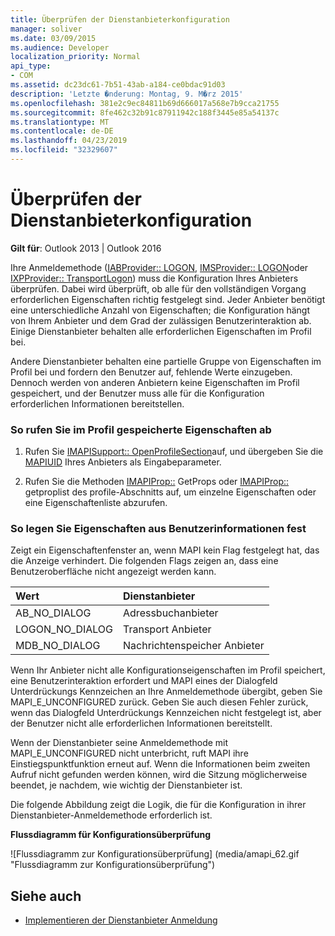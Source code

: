 ```yaml
---
title: Überprüfen der Dienstanbieterkonfiguration
manager: soliver
ms.date: 03/09/2015
ms.audience: Developer
localization_priority: Normal
api_type:
- COM
ms.assetid: dc23dc61-7b51-43ab-a184-ce0bdac91d03
description: 'Letzte �nderung: Montag, 9. M�rz 2015'
ms.openlocfilehash: 381e2c9ec84811b69d666017a568e7b9cca21755
ms.sourcegitcommit: 8fe462c32b91c87911942c188f3445e85a54137c
ms.translationtype: MT
ms.contentlocale: de-DE
ms.lasthandoff: 04/23/2019
ms.locfileid: "32329607"
---
```

# <a name="verifying-service-provider-configuration"></a>Überprüfen der Dienstanbieterkonfiguration
  
**Gilt für**: Outlook 2013 | Outlook 2016 
  
Ihre Anmeldemethode ([IABProvider:: LOGON](iabprovider-logon.md), [IMSProvider:: LOGON](imsprovider-logon.md)oder [IXPProvider:: TransportLogon](ixpprovider-transportlogon.md)) muss die Konfiguration Ihres Anbieters überprüfen. Dabei wird überprüft, ob alle für den vollständigen Vorgang erforderlichen Eigenschaften richtig festgelegt sind. Jeder Anbieter benötigt eine unterschiedliche Anzahl von Eigenschaften; die Konfiguration hängt von Ihrem Anbieter und dem Grad der zulässigen Benutzerinteraktion ab. Einige Dienstanbieter behalten alle erforderlichen Eigenschaften im Profil bei. 

Andere Dienstanbieter behalten eine partielle Gruppe von Eigenschaften im Profil bei und fordern den Benutzer auf, fehlende Werte einzugeben. Dennoch werden von anderen Anbietern keine Eigenschaften im Profil gespeichert, und der Benutzer muss alle für die Konfiguration erforderlichen Informationen bereitstellen.
  
### <a name="to-retrieve-properties-stored-in-the-profile"></a>So rufen Sie im Profil gespeicherte Eigenschaften ab
  
1. Rufen Sie [IMAPISupport:: OpenProfileSection](imapisupport-openprofilesection.md)auf, und übergeben Sie die [MAPIUID](mapiuid.md) Ihres Anbieters als Eingabeparameter. 
    
2. Rufen Sie die Methoden [IMAPIProp::](imapiprop-getprops.md) GetProps oder [IMAPIProp::](imapiprop-getproplist.md) getproplist des profile-Abschnitts auf, um einzelne Eigenschaften oder eine Eigenschaftenliste abzurufen. 
    
### <a name="to-set-properties-from-user-information"></a>So legen Sie Eigenschaften aus Benutzerinformationen fest
  
Zeigt ein Eigenschaftenfenster an, wenn MAPI kein Flag festgelegt hat, das die Anzeige verhindert. Die folgenden Flags zeigen an, dass eine Benutzeroberfläche nicht angezeigt werden kann.
  
|**Wert**|**Dienstanbieter**|
|:-----|:-----|
|AB_NO_DIALOG  <br/> |Adressbuchanbieter  <br/> |
|LOGON_NO_DIALOG  <br/> |Transport Anbieter  <br/> |
|MDB_NO_DIALOG  <br/> |Nachrichtenspeicher Anbieter  <br/> |
   
Wenn Ihr Anbieter nicht alle Konfigurationseigenschaften im Profil speichert, eine Benutzerinteraktion erfordert und MAPI eines der Dialogfeld Unterdrückungs Kennzeichen an Ihre Anmeldemethode übergibt, geben Sie MAPI_E_UNCONFIGURED zurück. Geben Sie auch diesen Fehler zurück, wenn das Dialogfeld Unterdrückungs Kennzeichen nicht festgelegt ist, aber der Benutzer nicht alle erforderlichen Informationen bereitstellt.
  
Wenn der Dienstanbieter seine Anmeldemethode mit MAPI_E_UNCONFIGURED nicht unterbricht, ruft MAPI ihre Einstiegspunktfunktion erneut auf. Wenn die Informationen beim zweiten Aufruf nicht gefunden werden können, wird die Sitzung möglicherweise beendet, je nachdem, wie wichtig der Dienstanbieter ist. 
  
Die folgende Abbildung zeigt die Logik, die für die Konfiguration in ihrer Dienstanbieter-Anmeldemethode erforderlich ist. 
  
**Flussdiagramm für Konfigurationsüberprüfung**
  
![Flussdiagramm zur Konfigurationsüberprüfung] (media/amapi_62.gif "Flussdiagramm zur Konfigurationsüberprüfung")
  
## <a name="see-also"></a>Siehe auch

- [Implementieren der Dienstanbieter Anmeldung](implementing-service-provider-logon.md)

